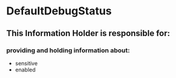 # DefaultDebugStatus
## This Information Holder is responsible for:
### providing and holding information about: 
* sensitive
* enabled
